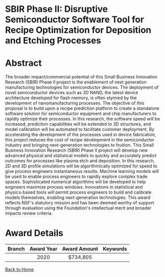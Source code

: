 
SBIR Phase II: Disruptive Semiconductor Software Tool for Recipe Optimization for Deposition and Etching Processes
==================================================================================================================

# Abstract


The broader impact/commercial potential of this Small Business Innovation Research (SBIR) Phase II project is the enablement of next generation manufacturing technologies for semiconductor devices. The deployment of novel semiconductor devices such as 3D NAND, the latest device architecture developed for flash memory, is often stymied by the development of nanomanufacturing processes. The objective of this proposal is to build upon a recipe prediction platform to create a standalone software solution for semiconductor equipment and chip manufacturers to rapidly optimize their processes. In this research, the software speed will be increased, prediction capabilities will be extended to 3D structures, and model calibration will be automated to facilitate customer deployment. By accelerating the development of the processes used in device fabrication, this project reduces the cost of recipe development in the semiconductor industry and bringing next-generation technologies to fruition. This Small Business Innovation Research (SBIR) Phase II project will develop new advanced physical and statistical models to quickly and accurately predict outcomes for processes like plasma etch and deposition. In this research, 2D and 3D profile simulations will be algorithmically optimized for speed to give process engineers instantaneous results. Machine learning models will be used to enable process engineers to rapidly explore complex trade spaces. Sophisticated numerical algorithms will be developed to help engineers maximize process windows. Innovations in statistical and physics-based tools will permit process engineers to build and calibrate models themselves, enabling next-generation technologies. This award reflects NSF's statutory mission and has been deemed worthy of support through evaluation using the Foundation's intellectual merit and broader impacts review criteria.  

# Award Details

|Branch|Award Year|Award Amount|Keywords|
| :---: | :---: | :---: | :---: |
||2020|$734,805||
  
  


[Back to Home](https://github.com/chrischow/dod_sbir_awards#583)